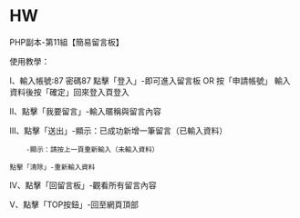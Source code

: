 # HW
PHP副本-第11組【簡易留言板】

使用教學：

Ⅰ、輸入帳號:87 密碼87 點擊「登入」-即可進入留言板  OR  按「申請帳號」 輸入資料後按「確定」回來登入頁登入

Ⅱ、點擊「我要留言」-輸入暱稱與留言內容

Ⅲ、點擊「送出」-顯示：已成功新增一筆留言（已輸入資料）

		-顯示：請按上一頁重新輸入（未輸入資料）

    點擊「清除」-重新輸入資料

Ⅳ、點擊「回留言板」-觀看所有留言內容

 V、點擊「TOP按鈕」-回至網頁頂部
